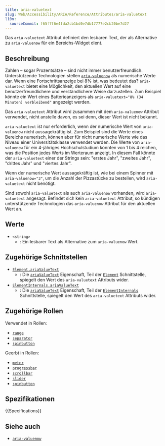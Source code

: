 ```yaml
---
title: aria-valuetext
slug: Web/Accessibility/ARIA/Reference/Attributes/aria-valuetext
l10n:
  sourceCommit: f65f7f6e4fda2cb1bd0e7db17777e2cb20be7d27
---
```


Das `aria-valuetext` Attribut definiert den lesbaren Text, der als Alternative zu `aria-valuenow` für ein Bereichs-Widget dient.

## Beschreibung

Zahlen – sogar Prozentsätze – sind nicht immer benutzerfreundlich. Unterstützende Technologien stellen [`aria-valuenow`](/de/docs/Web/Accessibility/ARIA/Reference/Attributes/aria-valuenow) als numerische Werte dar. Wenn eine Fortschrittsanzeige bei 8% ist, was bedeutet das? `aria-valuetext` bietet eine Möglichkeit, den aktuellen Wert auf eine benutzerfreundlichere und verständlichere Weise darzustellen. Zum Beispiel könnte ein Wert eines Batterieanzeigers als `aria-valuetext="8% (34 Minuten) verbleibend"` angezeigt werden.

Das `aria-valuetext` Attribut wird zusammen mit dem `aria-valuenow` Attribut verwendet, nicht anstelle davon, es sei denn, dieser Wert ist nicht bekannt.

`aria-valuetext` ist nur erforderlich, wenn der numerische Wert von `aria-valuenow` nicht aussagekräftig ist. Zum Beispiel sind die Werte eines Bereichs numerisch, können aber für nicht numerische Werte wie das Niveau einer Universitätsklasse verwendet werden. Die Werte von `aria-valuenow` für ein 4-jähriges Hochschulstudium könnten von 1 bis 4 reichen, was die Position jedes Werts im Werteraum anzeigt. In diesem Fall könnte der `aria-valuetext` einer der Strings sein: "erstes Jahr", "zweites Jahr", "drittes Jahr" und "viertes Jahr".

Wenn der numerische Wert aussagekräftig ist, wie bei einem Spinner mit `aria-valuenow="3"`, um die Anzahl der Pizzastücke zu bestellen, wird `aria-valuetext` nicht benötigt.

Sind sowohl `aria-valuetext` als auch `aria-valuenow` vorhanden, wird `aria-valuetext` angesagt. Befindet sich kein `aria-valuetext` Attribut, so kündigen unterstützende Technologien das `aria-valuenow` Attribut für den aktuellen Wert an.

## Werte

- `<string>`
  - : Ein lesbarer Text als Alternative zum `aria-valuenow` Wert.

## Zugehörige Schnittstellen

- [`Element.ariaValueText`](/de/docs/Web/API/Element/ariaValueText)
  - : Die [`ariaValueText`](/de/docs/Web/API/Element/ariaValueText) Eigenschaft, Teil der [`Element`](/de/docs/Web/API/Element) Schnittstelle, spiegelt den Wert des `aria-valuetext` Attributs wider.
- [`ElementInternals.ariaValueText`](/de/docs/Web/API/ElementInternals/ariaValueText)
  - : Die [`ariaValueText`](/de/docs/Web/API/ElementInternals/ariaValueText) Eigenschaft, Teil der [`ElementInternals`](/de/docs/Web/API/ElementInternals) Schnittstelle, spiegelt den Wert des `aria-valuetext` Attributs wider.

## Zugehörige Rollen

Verwendet in Rollen:

- [`range`](/de/docs/Web/Accessibility/ARIA/Reference/Roles/range_role)
- [`separator`](/de/docs/Web/Accessibility/ARIA/Reference/Roles/separator_role)
- [`spinbutton`](/de/docs/Web/Accessibility/ARIA/Reference/Roles/spinbutton_role)

Geerbt in Rollen:

- [`meter`](/de/docs/Web/Accessibility/ARIA/Reference/Roles/meter_role)
- [`progressbar`](/de/docs/Web/Accessibility/ARIA/Reference/Roles/progressbar_role)
- [`scrollbar`](/de/docs/Web/Accessibility/ARIA/Reference/Roles/scrollbar_role)
- [`slider`](/de/docs/Web/Accessibility/ARIA/Reference/Roles/slider_role)
- [`spinbutton`](/de/docs/Web/Accessibility/ARIA/Reference/Roles/spinbutton_role)

## Spezifikationen

{{Specifications}}

## Siehe auch

- [`aria-valuenow`](/de/docs/Web/Accessibility/ARIA/Reference/Attributes/aria-valuenow)

